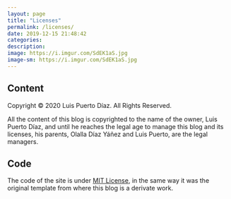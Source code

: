 ```yaml
---
layout: page
title: "Licenses"
permalink: /licenses/
date: 2019-12-15 21:48:42
categories:
description:
image: https://i.imgur.com/SdEK1aS.jpg
image-sm: https://i.imgur.com/SdEK1aS.jpg
---
```


## Content

Copyright &copy; 2020 Luis Puerto Díaz. All Rights Reserved. 

All the content of this blog is copyrighted to the name of the owner, Luis Puerto Díaz, and until he reaches the legal age to manage this blog and its licenses, his parents, Olalla Díaz Yáñez and Luis Puerto, are the legal managers. 

## Code

The code of the site is under [MIT License][MIT], in the same way it was the original template from where this blog is a derivate work. 


[MIT]: https://opensource.org/licenses/MIT
